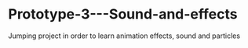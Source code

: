 # Prototype-3---Sound-and-effects
 Jumping project in order to learn animation effects, sound and particles
